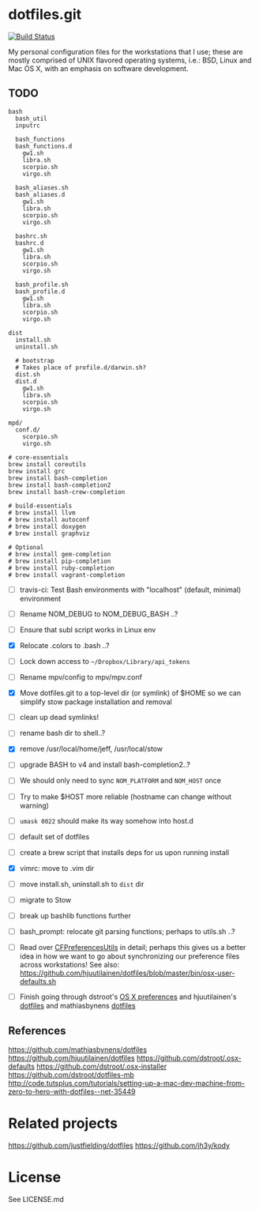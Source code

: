 # dotfiles.git

[![Build Status](https://travis-ci.org/i8degrees/dotfiles.png?branch=master)](https://travis-ci.org/i8degrees/dotfiles)

My personal configuration files for the workstations that I use; these are
mostly comprised of UNIX flavored operating systems, i.e.: BSD, Linux and Mac
OS X, with an emphasis on software development.

## TODO

```console
bash
  bash_util
  inputrc

  bash_functions
  bash_functions.d
    gw1.sh
    libra.sh
    scorpio.sh
    virgo.sh

  bash_aliases.sh
  bash_aliases.d
    gw1.sh
    libra.sh
    scorpio.sh
    virgo.sh

  bashrc.sh
  bashrc.d
    gw1.sh
    libra.sh
    scorpio.sh
    virgo.sh

  bash_profile.sh
  bash_profile.d
    gw1.sh
    libra.sh
    scorpio.sh
    virgo.sh

dist
  install.sh
  uninstall.sh

  # bootstrap
  # Takes place of profile.d/darwin.sh?
  dist.sh
  dist.d
    gw1.sh
    libra.sh
    scorpio.sh
    virgo.sh

mpd/
  conf.d/
    scorpio.sh
    virgo.sh
```

```console
# core-essentials
brew install coreutils
brew install grc
brew install bash-completion
brew install bash-completion2
brew install bash-crew-completion

# build-essentials
# brew install llvm
# brew install autoconf
# brew install doxygen
# brew install graphviz

# Optional
# brew install gem-completion
# brew install pip-completion
# brew install ruby-completion
# brew install vagrant-completion
```
- [ ] travis-ci: Test Bash environments with "localhost" (default, minimal)
environment
- [ ] Rename NOM_DEBUG to NOM_DEBUG_BASH ..?
- [ ] Ensure that subl script works in Linux env
- [x] Relocate .colors to .bash ..?
- [ ] Lock down access to ```~/Dropbox/Library/api_tokens```
- [ ] Rename mpv/config to mpv/mpv.conf
- [x] Move dotfiles.git to a top-level dir (or symlink) of $HOME so we can simplify stow package installation and removal
- [ ] clean up dead symlinks!
- [ ] rename bash dir to shell..?
- [x] remove /usr/local/home/jeff, /usr/local/stow
- [ ] upgrade BASH to v4 and install bash-completion2..?
- [ ] We should only need to sync ```NOM_PLATFORM``` and ```NOM_HOST``` once
- [ ] Try to make $HOST more reliable (hostname can change without warning)
- [ ] ```umask 0022``` should make its way somehow into host.d
- [ ] default set of dotfiles
- [ ] create a brew script that installs deps for us upon running install
- [x] vimrc: move to .vim dir
- [ ] move install.sh, uninstall.sh to ```dist``` dir
- [ ] migrate to Stow
- [ ] break up bashlib functions further
- [ ] bash_prompt: relocate git parsing functions; perhaps to utils.sh ..?

- [ ] Read over [CFPreferencesUtils](https://developer.apple.com/library/mac/documentation/CoreFoundation/Reference/CFPreferencesUtils/) in detail; perhaps this gives us a better idea in how we want to go about synchronizing our preference files across workstations! See also: https://github.com/hjuutilainen/dotfiles/blob/master/bin/osx-user-defaults.sh

- [ ] Finish going through dstroot's [OS X preferences](https://github.com/dstroot/.osx/tree/master/defaults) and hjuutilainen's [dotfiles](https://github.com/hjuutilainen/dotfiles/) and mathiasbynens [dotfiles](https://github.com/mathiasbynens/dotfiles/blob/master/.osx)

## References

https://github.com/mathiasbynens/dotfiles
https://github.com/hjuutilainen/dotfiles
https://github.com/dstroot/.osx-defaults
https://github.com/dstroot/.osx-installer
https://github.com/dstroot/dotfiles-mb
http://code.tutsplus.com/tutorials/setting-up-a-mac-dev-machine-from-zero-to-hero-with-dotfiles--net-35449

# Related projects

https://github.com/justfielding/dotfiles
https://github.com/jh3y/kody

# License

See LICENSE.md

